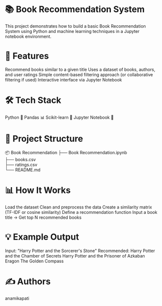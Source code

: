 # 📚 Book Recommendation System
This project demonstrates how to build a basic Book Recommendation System using Python and machine learning techniques in a Jupyter notebook environment.

# 🚀 Features
Recommend books similar to a given title
Uses a dataset of books, authors, and user ratings
Simple content-based filtering approach (or collaborative filtering if used)
Interactive interface via Jupyter Notebook

# 🛠️ Tech Stack
Python 🐍
Pandas 📊
Scikit-learn 🤖
Jupyter Notebook 📒

# 📁 Project Structure
📦 Book Recommendation
├── Book Recommendation.ipynb   
├── books.csv                   
├── ratings.csv                 
└── README.md 

# 📊 How It Works
Load the dataset
Clean and preprocess the data
Create a similarity matrix (TF-IDF or cosine similarity)
Define a recommendation function
Input a book title → Get top N recommended books

# 💡 Example Output
  Input: "Harry Potter and the Sorcerer's Stone"
  Recommended:
  Harry Potter and the Chamber of Secrets
  Harry Potter and the Prisoner of Azkaban
  Eragon
  The Golden Compass

# ✍️ Authors
  anamikapati
